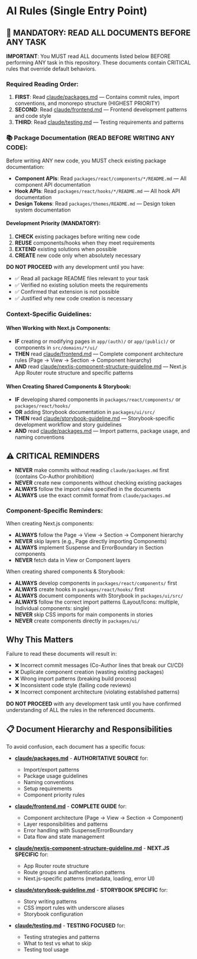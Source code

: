 # AI Rules (Single Entry Point)

## 🚨 MANDATORY: READ ALL DOCUMENTS BEFORE ANY TASK

**IMPORTANT**: You MUST read ALL documents listed below BEFORE performing ANY task in this repository. These documents contain CRITICAL rules that override default behaviors.

### Required Reading Order:

1. **FIRST**: Read [claude/packages.md](./claude/packages.md) — Contains commit rules, import conventions, and monorepo structure (HIGHEST PRIORITY)
2. **SECOND**: Read [claude/frontend.md](./claude/frontend.md) — Frontend development patterns and code style
3. **THIRD**: Read [claude/testing.md](./claude/testing.md) — Testing requirements and patterns

### 📚 Package Documentation (READ BEFORE WRITING ANY CODE):

Before writing ANY new code, you MUST check existing package documentation:

- **Component APIs**: Read `packages/react/components/*/README.md` — All component API documentation
- **Hook APIs**: Read `packages/react/hooks/*/README.md` — All hook API documentation
- **Design Tokens**: Read `packages/themes/README.md` — Design token system documentation

#### Development Priority (MANDATORY):

1. **CHECK** existing packages before writing new code
2. **REUSE** components/hooks when they meet requirements
3. **EXTEND** existing solutions when possible
4. **CREATE** new code only when absolutely necessary

**DO NOT PROCEED** with any development until you have:

- ✅ Read all package README files relevant to your task
- ✅ Verified no existing solution meets the requirements
- ✅ Confirmed that extension is not possible
- ✅ Justified why new code creation is necessary

### Context-Specific Guidelines:

#### When Working with Next.js Components:

- **IF** creating or modifying pages in `app/(auth)/` or `app/(public)/` or components in `src/domains/*/ui/`
- **THEN** read [claude/frontend.md](./claude/frontend.md) — Complete component architecture rules (Page → View → Section → Component hierarchy)
- **AND** read [claude/nextjs-component-structure-guideline.md](./claude/nextjs-component-structure-guideline.md) — Next.js App Router route structure and specific patterns

#### When Creating Shared Components & Storybook:

- **IF** developing shared components in `packages/react/components/` or `packages/react/hooks/`
- **OR** adding Storybook documentation in `packages/ui/src/`
- **THEN** read [claude/storybook-guideline.md](./claude/storybook-guideline.md) — Storybook-specific development workflow and story guidelines
- **AND** read [claude/packages.md](./claude/packages.md) — Import patterns, package usage, and naming conventions

## ⚠️ CRITICAL REMINDERS

- **NEVER** make commits without reading `claude/packages.md` first (contains Co-Author prohibition)
- **NEVER** create new components without checking existing packages
- **ALWAYS** follow the import rules specified in the documents
- **ALWAYS** use the exact commit format from `claude/packages.md`

### Component-Specific Reminders:

When creating Next.js components:

- **ALWAYS** follow the Page → View → Section → Component hierarchy
- **NEVER** skip layers (e.g., Page directly importing Components)
- **ALWAYS** implement Suspense and ErrorBoundary in Section components
- **NEVER** fetch data in View or Component layers

When creating shared components & Storybook:

- **ALWAYS** develop components in `packages/react/components/` first
- **ALWAYS** create hooks in `packages/react/hooks/` first
- **ALWAYS** document components with Storybook in `packages/ui/src/`
- **ALWAYS** follow the correct import patterns (Layout/Icons: multiple, Individual components: single)
- **NEVER** skip CSS imports for main components in stories
- **NEVER** create components directly in `packages/ui/`

## Why This Matters

Failure to read these documents will result in:

- ❌ Incorrect commit messages (Co-Author lines that break our CI/CD)
- ❌ Duplicate component creation (wasting existing packages)
- ❌ Wrong import patterns (breaking build process)
- ❌ Inconsistent code style (failing code reviews)
- ❌ Incorrect component architecture (violating established patterns)

**DO NOT PROCEED** with any development task until you have confirmed understanding of ALL the rules in the referenced documents.

## 📋 Document Hierarchy and Responsibilities

To avoid confusion, each document has a specific focus:

- **[claude/packages.md](./claude/packages.md)** - **AUTHORITATIVE SOURCE** for:
  - Import/export patterns
  - Package usage guidelines  
  - Naming conventions
  - Setup requirements
  - Component priority rules

- **[claude/frontend.md](./claude/frontend.md)** - **COMPLETE GUIDE** for:
  - Component architecture (Page → View → Section → Component)
  - Layer responsibilities and patterns
  - Error handling with Suspense/ErrorBoundary
  - Data flow and state management

- **[claude/nextjs-component-structure-guideline.md](./claude/nextjs-component-structure-guideline.md)** - **NEXT.JS SPECIFIC** for:
  - App Router route structure
  - Route groups and authentication patterns
  - Next.js-specific patterns (metadata, loading, error UI)

- **[claude/storybook-guideline.md](./claude/storybook-guideline.md)** - **STORYBOOK SPECIFIC** for:
  - Story writing patterns
  - CSS import rules with underscore aliases
  - Storybook configuration

- **[claude/testing.md](./claude/testing.md)** - **TESTING FOCUSED** for:
  - Testing strategies and patterns
  - What to test vs what to skip
  - Testing tool usage
